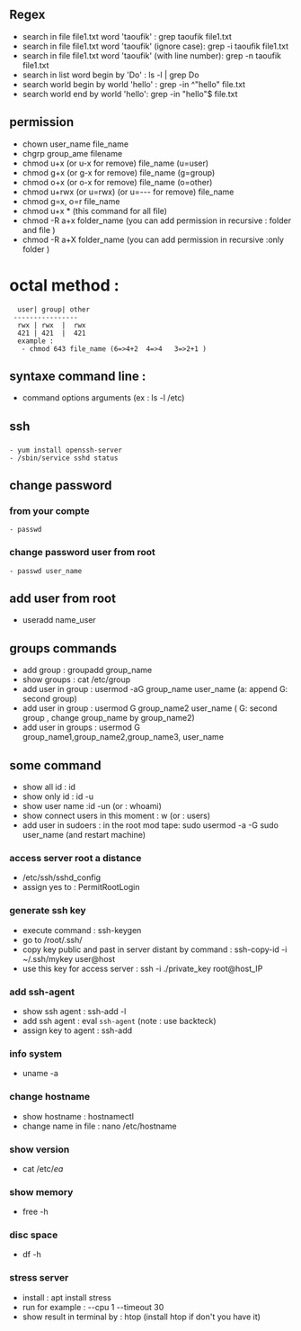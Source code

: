 ## Regex
  - search in file file1.txt word 'taoufik' : grep taoufik file1.txt
  -  search in file file1.txt word 'taoufik' (ignore case): grep -i taoufik file1.txt
  -  search in file file1.txt word 'taoufik' (with line number): grep -n taoufik file1.txt
  - search in list word begin by 'Do' : ls -l | grep Do
  - search world begin by world 'hello' : grep -in ^"hello" file.txt
  - search world  end by world  'hello': grep -in "hello"$ file.txt


## permission
   - chown user_name file_name
   - chgrp group_ame filename
   - chmod u+x (or u-x for remove) file_name (u=user)
   - chmod g+x (or g-x for remove) file_name (g=group)
   - chmod o+x (or o-x for remove) file_name  (o=other)
   - chmod u+rwx (or u=rwx) (or u=--- for remove) file_name
   - chmod g=x, o=r file_name
   - chmod u+x * (this command for all file)
   - chmod -R a+x folder_name (you can add permission in recursive : folder and file ) 
   - chmod -R a+X folder_name (you can add permission in recursive :only folder  ) 
   # octal method :
      user| group| other
     ----------------
      rwx | rwx  |  rwx
      421 | 421  |  421
      example : 
       - chmod 643 file_name (6=>4+2  4=>4   3=>2+1 )

## syntaxe command line :
  - command options arguments (ex : ls -l /etc)

## ssh
  ### 
    - yum install openssh-server
    - /sbin/service sshd status


## change password
  ### from your compte
    - passwd
  ### change password user from root
    - passwd user_name
## add user from root
   - useradd name_user
## groups commands
   - add group : groupadd group_name
   - show groups : cat /etc/group
   - add user in group : usermod -aG group_name user_name (a: append  G: second group)
   - add user in group : usermod  G group_name2 user_name ( G: second group , change group_name by group_name2)
   - add user in groups : usermod  G group_name1,group_name2,group_name3, user_name 
## some command
   - show all id : id
   - show only id : id -u
   - show user name :id -un (or :  whoami)
   - show connect users in this moment : w (or : users)
   - add user in sudoers : in the root mod tape: sudo usermod -a -G sudo user_name (and restart machine)
   


### access server root a distance
  - /etc/ssh/sshd_config
  - assign yes to : PermitRootLogin
### generate ssh key
  - execute command : ssh-keygen
  - go to /root/.ssh/
  - copy key public and past in server distant by command : ssh-copy-id -i ~/.ssh/mykey user@host
  - use this key for access server : ssh -i ./private_key root@host_IP

### add ssh-agent
  - show ssh agent :  ssh-add -l
  - add  ssh agent :  eval `ssh-agent`  (note : use backteck)
  - assign key to agent : ssh-add

  
  
### info system
   - uname -a
### change hostname
 - show hostname : hostnamectl
 - change name in file : nano /etc/hostname
### show version 
 -  cat /etc/*ea*
### show memory
 - free -h
### disc space
 - df -h
###  stress server 
 - install : apt install stress
 - run for example : --cpu 1 --timeout 30
 - show result in terminal by : htop (install htop if don't you have it)
